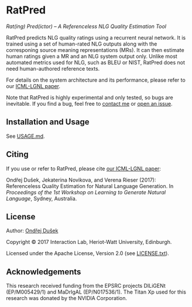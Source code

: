 RatPred
=======

_Rat(ing) Pred(ictor) – A Referenceless NLG Quality Estimation Tool_

RatPred predicts NLG quality ratings using a recurrent neural network. 
It is trained using a set of human-rated NLG outputs along with the corresponing 
source meaning representations (MRs). It can then estimate human ratings given
a MR and an NLG system output only. Unlike most automated metrics used for NLG, 
such as BLEU or NIST, RatPred does not need human-authored reference texts.

For details on the system architecture and its performance, please refer to
our [ICML-LGNL paper](TODO).

Note that RatPred is highly experimental and only tested, so bugs are inevitable. If you find a bug, feel free to [contact me](https://github.com/tuetschek) or [open an issue](https://github.com/UFAL-DSG/ratpred/issues). 

Installation and Usage
----------------------

See [USAGE.md](USAGE.md).

Citing
------

If you use or refer to RatPred, please cite [our ICML-LGNL paper](TODO):

Ondřej Dušek, Jekaterina Novikova, and Verena Rieser (2017): Referenceless Quality Estimation for Natural Language Generation. In _Proceedings of the 1st Workshop on Learning to Generate Natural Language_, Sydney, Australia.

License
-------

Author: [Ondřej Dušek](https://github.com/tuetschek)

Copyright © 2017 Interaction Lab, Heriot-Watt University, Edinburgh.

Licensed under the Apache License, Version 2.0 (see [LICENSE.txt](LICENSE.txt)).

Acknowledgements
----------------

This research received funding from the EPSRC projects  DILiGENt (EP/M005429/1) and  MaDrIgAL (EP/N017536/1). The Titan Xp used for this research was donated by the NVIDIA Corporation.


